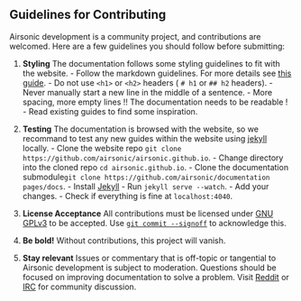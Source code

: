 ## Guidelines for Contributing

Airsonic development is a community project, and contributions are welcomed. Here are a few guidelines you should follow before submitting:

  1. **Styling** The documentation follows some styling guidelines to fit with the website.
    - Follow the markdown guidelines. For more details see [this guide](https://guides.github.com/features/mastering-markdown/).
    - Do not use `<h1>` or `<h2>` headers ( `# h1` or `## h2` headers).
    - Never manually start a new line in the middle of a sentence.
    - More spacing, more empty lines !! The documentation needs to be readable !
    - Read existing guides to find some inspiration.

  2. **Testing** The documentation is browsed with the website, so we recommand to test any new guides within the website using [jekyll](https://jekyllrb.com/) locally.
    - Clone the website repo `git clone https://github.com/airsonic/airsonic.github.io`.
    - Change directory into the cloned repo `cd airsonic.github.io`.
    - Clone the documentation submodule`git clone https://github.com/airsonic/documentation pages/docs`.
    - Install [Jekyll](https://jekyllrb.com/)
    - Run `jekyll serve --watch`.
    - Add your changes.
    - Check if everything is fine at `localhost:4040`.

  3.  **License Acceptance** All contributions must be licensed under [GNU GPLv3](https://github.com/airsonic/documentation/blob/master/LICENSE.txt) to be accepted. Use [`git commit --signoff`](https://gitirc.eu/git-commit.html) to acknowledge this.

  4.  **Be bold!** Without contributions, this project will vanish.

  5.  **Stay relevant** Issues or commentary that is off-topic or tangential to Airsonic development is subject to moderation. Questions should be focused on improving documentation to solve a problem. Visit [Reddit](https://www.reddit.com/r/airsonic) or [IRC](http://webchat.freenode.net?channels=%23airsonic) for community discussion.
